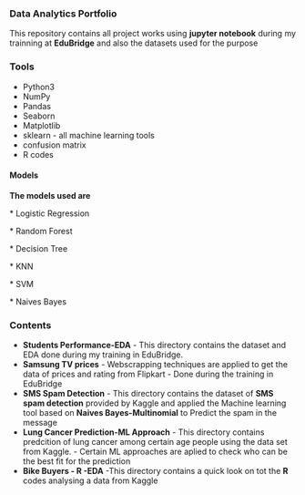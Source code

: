 ### Data Analytics Portfolio
  This repository contains all project works using **jupyter notebook** during my trainning at **EduBridge** and also the datasets used for the purpose 

### Tools
* Python3
* NumPy
* Pandas
* Seaborn
* Matplotlib
* sklearn - all machine learning tools 
* confusion matrix
* R codes

#### Models
**The models used are** 
             <p> * Logistic Regression<p>
              <p>* Random Forest<p>
              <p>* Decision Tree<p>
              <p>* KNN<p>
              <p>* SVM<p>
               <p>* Naives Bayes<p>

### Contents 

* **Students Performance-EDA** - This directory contains the dataset and EDA done during my training in EduBridge.
* **Samsung TV prices** - Webscrapping techniques are applied to get the data of prices and rating from Flipkart 
                        - Done during the training in EduBridge
* **SMS Spam Detection** - This directory contains the dataset of **SMS spam detection** provided by Kaggle and applied the Machine learning tool based on **Naives                                  Bayes-Multinomial** to Predict the spam in the message
* **Lung Cancer Prediction-ML Approach** - This directory contains predcition of lung cancer among certain age people using the data set from Kaggle.
                                         - Certain ML approaches are aplied to check who can be the best fit for the prediction 
* **Bike Buyers - R -EDA** -This directory contains a quick look on tot the **R** codes analysing a data from Kaggle 
         
              
